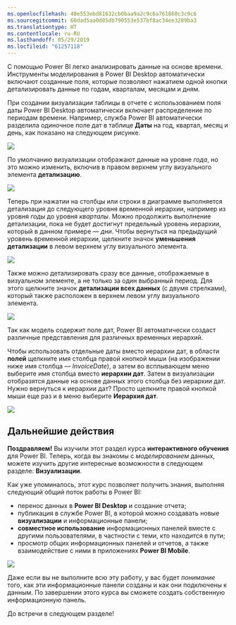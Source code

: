```yaml
---
ms.openlocfilehash: 48e553ebd81632cb0baa9a2c9c6a761860c3c9c6
ms.sourcegitcommit: 60dad5aa0d85db790553e537bf8ac34ee3289ba3
ms.translationtype: HT
ms.contentlocale: ru-RU
ms.lasthandoff: 05/29/2019
ms.locfileid: "61257118"
---
```

С помощью Power BI легко анализировать данные на основе времени. Инструменты моделирования в Power BI Desktop автоматически включают созданные поля, которые позволяют нажатием одной кнопки детализировать данные по годам, кварталам, месяцам и дням.  

При создании визуализации таблицы в отчете с использованием поля даты Power BI Desktop автоматически включает распределение по периодам времени. Например, служба Power BI автоматически разделила одиночное поле дат в таблице **Даты** на год, квартал, месяц и день, как показано на следующем рисунке.

![](media/2-6a-explore-time-based-data/2-6a_1.png)

По умолчанию визуализации отображают данные на уровне *года*, но это можно изменить, включив в правом верхнем углу визуального элемента **детализацию**.

![](media/2-6a-explore-time-based-data/2-6a_2.png)

Теперь при нажатии на столбцы или строки в диаграмме выполняется детализация до следующего уровня временной иерархии, например из уровня *годы* до уровня *кварталы*. Можно продолжить выполнение детализации, пока не будет достигнут предельный уровень иерархии, который в данном примере — *дни*. Чтобы вернуться на предыдущий уровень временной иерархии, щелкните значок **уменьшения детализации** в левом верхнем углу визуального элемента.

![](media/2-6a-explore-time-based-data/2-6a_3.png)

Также можно детализировать сразу все данные, отображаемые в визуальном элементе, а не только за один выбранный период. Для этого щелкните значок **детализации всех данных** (с двумя стрелками), который также расположен в верхнем левом углу визуального элемента.

![](media/2-6a-explore-time-based-data/2-6a_4.png)

Так как модель содержит поле дат, Power BI автоматически создаст различные представления для различных временных иерархий.

Чтобы использовать отдельные даты вместо иерархии дат, в области **полей** щелкните имя столбца правой кнопкой мыши (на изображении ниже имя столбца — *InvoiceDate*), а затем во всплывающем меню выберите имя столбца вместо **иерархии дат**. Затем в визуализации отобразятся данные на основе данных этого столбца без иерархии дат. Нужно вернуться к иерархии дат? Просто щелкните правой кнопкой мыши еще раз и в меню выберите **Иерархия дат**.

![](media/2-6a-explore-time-based-data/2-6a_5.png)

## <a name="next-steps"></a>Дальнейшие действия
**Поздравляем!** Вы изучили этот раздел курса **интерактивного обучения** для Power BI. Теперь, когда вы знакомы с *моделированием* данных, можете изучить другие интересные возможности в следующем разделе: **Визуализации**.

Как уже упоминалось, этот курс позволяет получить знания, выполняя следующий общий поток работы в Power BI:

* перенос данных в **Power BI Desktop** и создание отчета;
* публикация в службе Power BI, в которой можно создавать новые **визуализации** и информационные панели;
* **совместное использование** информационных панелей вместе с другими пользователями, в частности с теми, кто находится в пути;
* просмотр общих информационных панелей и отчетов, а также взаимодействие с ними в приложениях **Power BI Mobile**.

![](media/2-6a-explore-time-based-data/c0a1_1.png)

Даже если вы не выполните всю эту работу, у вас будет *понимание* того, как эти информационные панели созданы и как они подключены к данным. По завершении этого курса вы сможете создать собственную информационную панель.

До встречи в следующем разделе!

